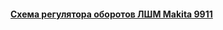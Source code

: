  #### [Схема регулятора оборотов ЛШМ Makita 9911](https://github.com/74ls00/Makita/blob/master/631678-4_splan/) 
 
 
 

